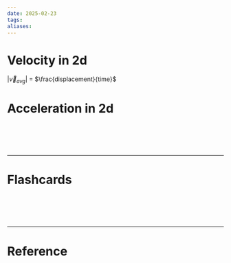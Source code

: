 ```yaml
---
date: 2025-02-23
tags: 
aliases:
---
```

# Velocity in 2d

|$\overrightarrow{v}_{avg}$| = $\frac{displacement}{time}$  

# Acceleration in 2d

# ‌
---
# Flashcards


# ‌
---
# Reference
